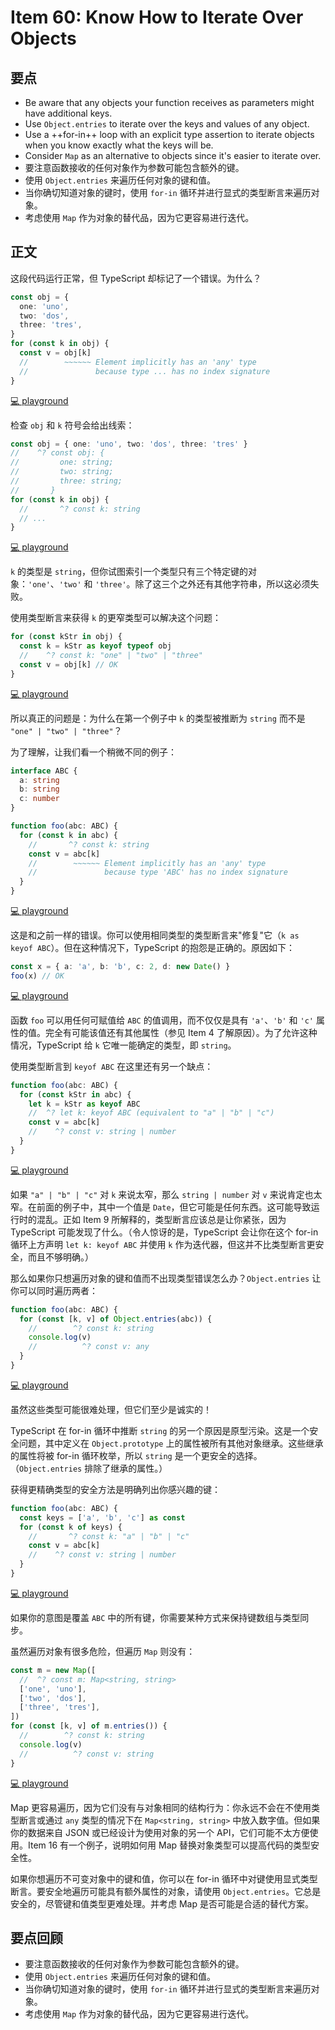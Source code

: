 # Item 60: Know How to Iterate Over Objects

## 要点

- Be aware that any objects your function receives as parameters might have additional keys.
- Use `Object.entries` to iterate over the keys and values of any object.
- Use a ++for-in++ loop with an explicit type assertion to iterate objects when you know exactly what the keys will be.
- Consider `Map` as an alternative to objects since it's easier to iterate over.
- 要注意函数接收的任何对象作为参数可能包含额外的键。
- 使用 `Object.entries` 来遍历任何对象的键和值。
- 当你确切知道对象的键时，使用 `for-in` 循环并进行显式的类型断言来遍历对象。
- 考虑使用 `Map` 作为对象的替代品，因为它更容易进行迭代。

## 正文

这段代码运行正常，但 TypeScript 却标记了一个错误。为什么？

```ts
const obj = {
  one: 'uno',
  two: 'dos',
  three: 'tres',
}
for (const k in obj) {
  const v = obj[k]
  //        ~~~~~~ Element implicitly has an 'any' type
  //               because type ... has no index signature
}
```

[💻 playground](https://www.typescriptlang.org/play/?ts=5.4.5#code/MYewdgzgLgBCBGArGBeGBvAUDOYCmAXDAOQCuYIxANNjFAO4hHEAmIE1tUAFgE56ESUfhxoBfANyYAZiF4wAFKEiwA1jACWYOEgCUGWsugwAbqh2IA2qoC6UnAHoHOFy4B+HzzACiAGzwAtnhgsBoBAA6+GsAaUL4AnjDcAIYQMMnaxBnxxHTx4Xi0Tq4lpfB4wMmkEHh5BTAAdE1JqTAUmmAseAAeMBAaAOZgyVCk-JhimEA)

检查 `obj` 和 `k` 符号会给出线索：

```ts
const obj = { one: 'uno', two: 'dos', three: 'tres' }
//    ^? const obj: {
//         one: string;
//         two: string;
//         three: string;
//       }
for (const k in obj) {
  //       ^? const k: string
  // ...
}
```

[💻 playground](https://www.typescriptlang.org/play/?ts=5.4.5#code/MYewdgzgLgBCBGArGBeGBvOYCmAuGA5AK5ggEA0MUA7iPgQCYgQVUAWATtnoVFyzAC+AbgBQAenExpMAHoB+GKEiwEifOglSZOrD2gcAlmADmYybp006MA8bNbLMqJ2747p89t2DRAMxAOGAAKZWgYAGsYYzgkAEoMUWkLSwUlcHCI9z57JJgLADoi0V8gA)

`k` 的类型是 `string`，但你试图索引一个类型只有三个特定键的对象：`'one'`、`'two'` 和 `'three'`。除了这三个之外还有其他字符串，所以这必须失败。

使用类型断言来获得 `k` 的更窄类型可以解决这个问题：

```ts
for (const kStr in obj) {
  const k = kStr as keyof typeof obj
  //    ^? const k: "one" | "two" | "three"
  const v = obj[k] // OK
}
```

[💻 playground](https://www.typescriptlang.org/play/?ts=5.4.5#code/MYewdgzgLgBCBGArGBeGBvAUDOYCmAXDAOQCuYIxANNjFAO4hHEAmIE1tUAFgE56ESUfhxoBfANyYAZiF4wAFKEiwA1jACWYOEgCUGWsugwAbqh2IA2qoC6UnAHoHOFy4B+HzzACiAGzwAtnhgsBoBAA6+GsAaUL4AnjDcAIYQMMnaxBnxxHTx4Xi0Tq4lpfB4wMmkEHh5BTAAdE1JqTAUmmAseAAeMBAaAOZgyVCk-JhiMnKKRmoAysIdFvpYOLMw6miqC-KtqnjxINJ1eEcW9jDFLgB6APww66pEAETgeM8wAD4wzwwgH99fnwBM9DOBjGY0AgrLYJI5nAB5ADSE0wQA)

所以真正的问题是：为什么在第一个例子中 `k` 的类型被推断为 `string` 而不是 `"one" | "two" | "three"`？

为了理解，让我们看一个稍微不同的例子：

```ts
interface ABC {
  a: string
  b: string
  c: number
}

function foo(abc: ABC) {
  for (const k in abc) {
    //       ^? const k: string
    const v = abc[k]
    //        ~~~~~~ Element implicitly has an 'any' type
    //               because type 'ABC' has no index signature
  }
}
```

[💻 playground](https://www.typescriptlang.org/play/?ts=5.4.5#code/MYewdgzgLgBCBGArGBeGBvAUDOYCmAXDAOQCuYIxANNjFAO4hHEAmIE1tUAFgE56ESUfhxoBfANyYAZiF4wAFKEiwA1jACWYOEgCUGWsugwAbqh2IA2qoC6UnAHoHOFy4B+HzzACiAGzwAtnhgsBoBAA6+GsAaUL4AnjDcAIYQMMnaxBnxxHTx4Xi0Tq4lpfB4wMmkEHh5BTAAdE1JqTAUmmAseAAeMBAaAOZgyVCk-JhimFpQeLzSycC1AIIAQgDCBjjJRNC8WgP2MPA7wvuHwERgpAHlvFKTMuTAUBrgMLIgCsnwFzCra-osDhZPIlOBjOotOkfoDaI5nKUAHoAfhgRjUJz2YAGcLR4NgZjQ32A1jsuOKpRgni8fkCwVCESiMTiiRSaQyJGyuSg+UKrgplLKFSqNTqtWI-1ybLaIA6XV6-SGIzGfJgk0mQA)

这是和之前一样的错误。你可以使用相同类型的类型断言来"修复"它（`k as keyof ABC`）。但在这种情况下，TypeScript 的抱怨是正确的。原因如下：

```ts
const x = { a: 'a', b: 'b', c: 2, d: new Date() }
foo(x) // OK
```

[💻 playground](https://www.typescriptlang.org/play/?ts=5.4.5#code/MYewdgzgLgBCBGArGBeGBvAUDOYCmAXDAOQCuYIxANNjFAO4hHEAmIE1tUAFgE56ESUfhxoBfANyYAZiF4wAFKEiwA1jACWYOEgCUGWsugwAbqh2IA2qoC6UnAHoHOFy4B+HzzACiAGzwAtnhgsBoBAA6+GsAaUL4AnjDcAIYQMMnaxBnxxHTx4Xi0Tq4lpfB4wMmkEHh5BTAAdE1JqTAUmmAseAAeMBAaAOZgyVCk-JhimFpQeLzSycC1AIIAQgDCBjjJRNC8WgP2MPA7wvuHwERgpAHlvFKTMuTAUBrgMLIgCsnwFzCra-osDhZPIlOBjOotOkfoDaI5nKUAHoAfhgRjUJz2YAGcLR4NgZjQ32A1jsuOKpRgni8fkCwVCESiMTiiRSaQyJGyuSg+UKrgplLKFSqNTqtWI-1ybLaIA6XV6-SGIzGfJgk0m6JgvTQ6G2nOoR2Y8ANvwATFQYCxLnh6DAACIjPAKXSSGQgT7dXQSeEwADyAGlMEA)

函数 `foo` 可以用任何可赋值给 `ABC` 的值调用，而不仅仅是具有 `'a'`、`'b'` 和 `'c'` 属性的值。完全有可能该值还有其他属性（参见 Item 4 了解原因）。为了允许这种情况，TypeScript 给 `k` 它唯一能确定的类型，即 `string`。

使用类型断言到 `keyof ABC` 在这里还有另一个缺点：

```ts
function foo(abc: ABC) {
  for (const kStr in abc) {
    let k = kStr as keyof ABC
    //  ^? let k: keyof ABC (equivalent to "a" | "b" | "c")
    const v = abc[k]
    //    ^? const v: string | number
  }
}
```

[💻 playground](https://www.typescriptlang.org/play/?ts=5.4.5#code/JYOwLgpgTgZghgYwgAgIICEDCyDeAoZZOALmQGcwpQBzAbgOQCNSKqQ6GFSQBXAW0bR6AXzwweIBGGAB7EMhgyZACjiMuaLAEpcDRVGTKEcisgDaAawA0yAG4BdZDJjIA8owBWEKQDoI4KggyVXUtHXxCQgB6KMi45AA9AH5kYxBTCxZKGgZCNLIZABsIH0KZamVbLXo4mPj45NSTMDtSOBAATwZRUSA)

如果 `"a" | "b" | "c"` 对 `k` 来说太窄，那么 `string | number` 对 `v` 来说肯定也太窄。在前面的例子中，其中一个值是 `Date`，但它可能是任何东西。这可能导致运行时的混乱。正如 Item 9 所解释的，类型断言应该总是让你紧张，因为 TypeScript 可能发现了什么。（令人惊讶的是，TypeScript 会让你在这个 for-in 循环上方声明 `let k: keyof ABC` 并使用 `k` 作为迭代器，但这并不比类型断言更安全，而且不够明确。）

那么如果你只想遍历对象的键和值而不出现类型错误怎么办？`Object.entries` 让你可以同时遍历两者：

```ts
function foo(abc: ABC) {
  for (const [k, v] of Object.entries(abc)) {
    //        ^? const k: string
    console.log(v)
    //          ^? const v: any
  }
}
```

[💻 playground](https://www.typescriptlang.org/play/?ts=5.4.5#code/JYOwLgpgTgZghgYwgAgIICEDCyDeAoZZOALmQGcwpQBzAbgOQCNSKqQ6GFSQBXAW0bR6AXzwweIBGGAB7EMhgyZACjiMuaLAEpcDRVGTKEcisgDaAawA0yAG4BdZDJjIA8owBWEKQDoI4KggyVXUtHXxCQgB6KMi45AA9AH5kYxBTCxZKGgZCNLIZABsIH0KZamVbLXo4mPj45NSTMDtSOBAATwZRUSA)

虽然这些类型可能很难处理，但它们至少是诚实的！

TypeScript 在 for-in 循环中推断 `string` 的另一个原因是原型污染。这是一个安全问题，其中定义在 `Object.prototype` 上的属性被所有其他对象继承。这些继承的属性将被 for-in 循环枚举，所以 `string` 是一个更安全的选择。（`Object.entries` 排除了继承的属性。）

获得更精确类型的安全方法是明确列出你感兴趣的键：

```ts
function foo(abc: ABC) {
  const keys = ['a', 'b', 'c'] as const
  for (const k of keys) {
    //       ^? const k: "a" | "b" | "c"
    const v = abc[k]
    //    ^? const v: string | number
  }
}
```

[💻 playground](https://www.typescriptlang.org/play/?ts=5.4.5#code/JYOwLgpgTgZghgYwgAgIICEDCyDeAoZZOALmQGcwpQBzAbgOQCNSKqQ6GFSQBXAW0bR6AXzwweIBGGAB7EMhgyZACjiMuaLAEpcnORWQBrCAE8yyALzIA2gHI4tgDTJbjJy4S2AukXMJ9YPSEilDIyv4gBobIMjBGpmQ6+ISEAPSpKZkAegD8yBFRpABEcEXIAD7IRYxllUUIRQyEBWDIAG6WROrWhl5BKenZeS3tLJQ0Fci8AtAMoqJAA)

如果你的意图是覆盖 `ABC` 中的所有键，你需要某种方式来保持键数组与类型同步。

虽然遍历对象有很多危险，但遍历 `Map` 则没有：

```ts
const m = new Map([
  //  ^? const m: Map<string, string>
  ['one', 'uno'],
  ['two', 'dos'],
  ['three', 'tres'],
])
for (const [k, v] of m.entries()) {
  //        ^? const k: string
  console.log(v)
  //          ^? const v: string
}
```

[💻 playground](https://www.typescriptlang.org/play/?ts=5.4.5#code/JYOwLgpgTgZghgYwgAgIICEDCyDeAoZZOALmQGcwpQBzAbgOQCNSKqQ6GFSQBXAW0bR6AXzwIA9iArI+yALzIQEAO7IAsnAAOACgDaDAPQHCAPQD8yCVLAzSGzQB5WNADTlKNAHwNdAckkQvm6+PCDivgC6Lj6+YMrhwQAm4mSR0YR+YAAWUBCBwZQQqVF4EQCU9DDiUMjaVtK6ANZuAG4RyOIwMgB0EOBURdplZbiGxoQTphb1No0sHuyckmTiADYQ3avi1NotFWOTh8jmlss2LfNs1HiiQA)

Map 更容易遍历，因为它们没有与对象相同的结构行为：你永远不会在不使用类型断言或通过 `any` 类型的情况下在 `Map<string, string>` 中放入数字值。但如果你的数据来自 JSON 或已经设计为使用对象的另一个 API，它们可能不太方便使用。Item 16 有一个例子，说明如何用 Map 替换对象类型可以提高代码的类型安全性。

如果你想遍历不可变对象中的键和值，你可以在 for-in 循环中对键使用显式类型断言。要安全地遍历可能具有额外属性的对象，请使用 `Object.entries`。它总是安全的，尽管键和值类型更难处理。并考虑 Map 是否可能是合适的替代方案。

## 要点回顾

- 要注意函数接收的任何对象作为参数可能包含额外的键。
- 使用 `Object.entries` 来遍历任何对象的键和值。
- 当你确切知道对象的键时，使用 `for-in` 循环并进行显式的类型断言来遍历对象。
- 考虑使用 `Map` 作为对象的替代品，因为它更容易进行迭代。
